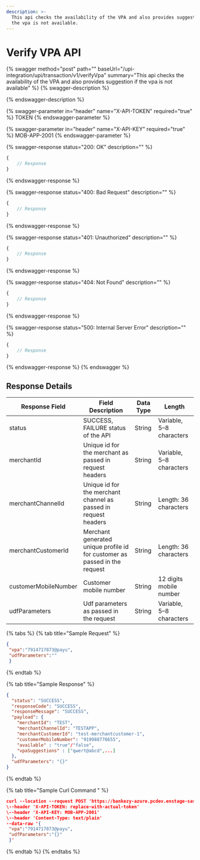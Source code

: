```yaml
---
description: >-
  This api checks the availability of the VPA and also provides suggestion if
  the vpa is not available.
---
```


# Verify VPA API

{% swagger method="post" path="" baseUrl="/upi-integration/upi/transaction/v1/verifyVpa" summary="This api checks the availability of the VPA and also provides suggestion if the vpa is not available" %}
{% swagger-description %}

{% endswagger-description %}

{% swagger-parameter in="header" name="X-API-TOKEN" required="true" %}
TOKEN
{% endswagger-parameter %}

{% swagger-parameter in="header" name="X-API-KEY" required="true" %}
MOB-APP-2001
{% endswagger-parameter %}

{% swagger-response status="200: OK" description="" %}
```javascript
{
    // Response
}
```
{% endswagger-response %}

{% swagger-response status="400: Bad Request" description="" %}
```javascript
{
    // Response
}
```
{% endswagger-response %}

{% swagger-response status="401: Unauthorized" description="" %}
```javascript
{
    // Response
}
```
{% endswagger-response %}

{% swagger-response status="404: Not Found" description="" %}
```javascript
{
    // Response
}
```
{% endswagger-response %}

{% swagger-response status="500: Internal Server Error" description="" %}
```javascript
{
    // Response
}
```
{% endswagger-response %}
{% endswagger %}

## Response Details

| Response Field       | Field Description                                                          | Data Type | Length                   |
| -------------------- | -------------------------------------------------------------------------- | --------- | ------------------------ |
| status               | SUCCESS, FAILURE status of the API                                         | String    | Variable, 5–8 characters |
| merchantId           | Unique id for the merchant as passed in request headers                    | String    | Variable, 5–8 characters |
| merchantChannelId    | Unique id for the merchant channel as passed in request headers            | String    | Length: 36 characters    |
| merchantCustomerId   | Merchant generated unique profile id for customer as passed in the request | String    | Length: 36 characters    |
| customerMobileNumber | Customer mobile number                                                     | String    | 12 digits mobile number  |
| udfParameters        | Udf parameters as passed in the request                                    | String    | Variable, 5–8 characters |

{% tabs %}
{% tab title="Sample Request" %}
```json
{
 "vpa":"7914717873@payu",
 "udfParameters":""
 }
```
{% endtab %}

{% tab title="Sample Response" %}
```json
{
  "status": "SUCCESS",
  "responseCode": "SUCCESS",
  "responseMessage": "SUCCESS",
  "payload": {
    "merchantId": "TEST",
    "merchantChannelId": "TESTAPP",
    "merchantCustomerId": "test-merchantcustomer-1",
    "customerMobileNumber": "919988776655",
    "available" : "true"/"false",
    "vpaSuggestions" : ["qwert@abcd",...]
  },
  "udfParameters": "{}"
}
```
{% endtab %}

{% tab title="Sample Curl Command " %}
```json
curl --location --request POST 'https://bankezy-azure.pcdev.enstage-sas.com/upi-integration/upi/transaction/v1/verifyVpa' \
\--header 'X-API-TOKEN: replace-with-actual-token'
\--header 'X-API-KEY: MOB-APP-2001'
\--header 'Content-Type: text/plain'
--data-raw '{
 "vpa":"7914717873@payu",
 "udfParameters":"{}"
 }'
```
{% endtab %}
{% endtabs %}
